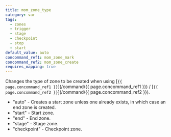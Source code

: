 ```yaml
---
title: mom_zone_type
category: var
tags:
  - zones
  - trigger
  - stage
  - checkpoint
  - stop
  - start
default_value: auto
concommand_ref1: mom_zone_mark
concommand_ref2: mom_zone_create
requires_mapping: true
---
```


Changes the type of zone to be created when using [`{{ page.concommand_ref1 }}`](/command/{{ page.concommand_ref1 }}) / [`{{ page.concommand_ref2 }}`](/command/{{ page.concommand_ref2 }}).

- "auto" - Creates a start zone unless one already exists, in which case an end zone is created.
- "start" - Start zone.
- "end" - End zone.
- "stage" - Stage zone.
- "checkpoint" - Checkpoint zone.